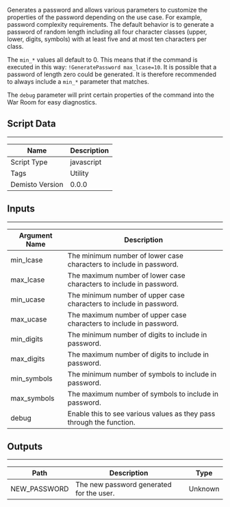 Generates a password and allows various parameters to customize the properties of the password depending on the use case. For example, password complexity requirements.  The default behavior is to generate a password of  random length including all four character classes (upper, lower, digits, symbols) with at least five and at most ten characters per class. 

The `min_*` values all default to 0. This means that if the command is executed in this way:
`!GeneratePassword max_lcase=10`.
It is possible that a password of length zero could be generated. It is therefore recommended to always include a `min_*` parameter that matches. 

The `debug` parameter will print certain properties of the command into the War Room for easy diagnostics.

## Script Data
---

| **Name** | **Description** |
| --- | --- |
| Script Type | javascript |
| Tags | Utility |
| Demisto Version | 0.0.0 |

## Inputs
---

| **Argument Name** | **Description** |
| --- | --- |
| min_lcase | The minimum number of lower case characters to include in password. |
| max_lcase | The maximum number of lower case characters to include in password. |
| min_ucase | The minimum number of upper case characters to include in password. |
| max_ucase | The maximum number of upper case characters to include in password. |
| min_digits | The minimum number of digits to include in password. |
| max_digits | The maximum number of digits to include in password. |
| min_symbols | The minimum number of symbols to include in password. |
| max_symbols | The maximum number of symbols to include in password. |
| debug | Enable this to see various values as they pass through the function. |

## Outputs
---

| **Path** | **Description** | **Type** |
| --- | --- | --- |
| NEW_PASSWORD | The new password generated for the user. | Unknown |
